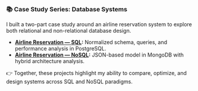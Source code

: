 ### 📚 Case Study Series: Database Systems

I built a two-part case study around an airline reservation system to explore both relational and non-relational database design.

- **[Airline Reservation — SQL](https://github.com/hibahmasoom36/airline-reservation-sql-project):** Normalized schema, queries, and performance analysis in PostgreSQL.  
- **[Airline Reservation — NoSQL](https://github.com/hibahmasoom36/airline-reservation-nosql-project):** JSON-based model in MongoDB with hybrid architecture analysis.  

👉 Together, these projects highlight my ability to compare, optimize, and design systems across SQL and NoSQL paradigms.
